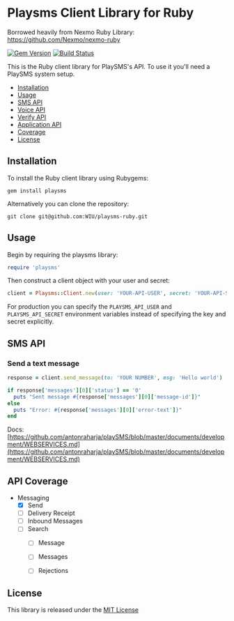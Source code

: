 Playsms Client Library for Ruby
=============================

Borrowed heavily from Nexmo Ruby Library: https://github.com/Nexmo/nexmo-ruby

[![Gem Version](https://badge.fury.io/rb/playsms.svg)](https://badge.fury.io/rb/playsms) [![Build Status](https://api.travis-ci.org/Playsms/playsms-ruby.svg?branch=master)](https://travis-ci.org/Playsms/playsms-ruby)

This is the Ruby client library for PlaySMS's API. To use it you'll
need a PlaySMS system setup.

* [Installation](#installation)
* [Usage](#usage)
* [SMS API](#sms-api)
* [Voice API](#voice-api)
* [Verify API](#verify-api)
* [Application API](#application-api)
* [Coverage](#api-coverage)
* [License](#license)


Installation
------------

To install the Ruby client library using Rubygems:

    gem install playsms

Alternatively you can clone the repository:

    git clone git@github.com:WIU/playsms-ruby.git


Usage
-----

Begin by requiring the playsms library:

```ruby
require 'playsms'
```

Then construct a client object with your user and secret:

```ruby
client = Playsms::Client.new(user: 'YOUR-API-USER', secret: 'YOUR-API-SECRET')
```

For production you can specify the `PLAYSMS_API_USER` and `PLAYSMS_API_SECRET`
environment variables instead of specifying the key and secret explicitly.

## SMS API

### Send a text message

```ruby
response = client.send_message(to: 'YOUR NUMBER', msg: 'Hello world')

if response['messages'][0]['status'] == '0'
  puts "Sent message #{response['messages'][0]['message-id']}"
else
  puts "Error: #{response['messages'][0]['error-text']}"
end
```

Docs: [https://github.com/antonraharja/playSMS/blob/master/documents/development/WEBSERVICES.md](https://github.com/antonraharja/playSMS/blob/master/documents/development/WEBSERVICES.md)

API Coverage
------------

* Messaging
    * [X] Send
    * [ ] Delivery Receipt
    * [ ] Inbound Messages
    * [ ] Search
        * [ ] Message
        * [ ] Messages
        * [ ] Rejections


License
-------

This library is released under the [MIT License][license]

[license]: LICENSE.txt

